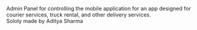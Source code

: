 Admin Panel for controlling the mobile application for an app designed for courier services, truck rental, and other delivery services.
<br>
Sololy made by Aditya Sharma

